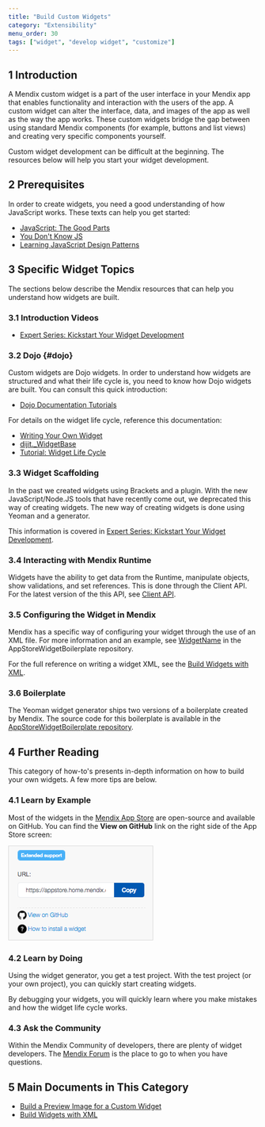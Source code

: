 ```yaml
---
title: "Build Custom Widgets"
category: "Extensibility"
menu_order: 30
tags: ["widget", "develop widget", "customize"]
---
```


## 1 Introduction

A Mendix custom widget is a part of the user interface in your Mendix app that enables functionality and interaction with the users of the app. A custom widget can alter the interface, data, and images of the app as well as the way the app works. These custom widgets bridge the gap between using standard Mendix components (for example, buttons and list views) and creating very specific components yourself.

Custom widget development can be difficult at the beginning. The resources below will help you start your widget development.

## 2 Prerequisites

In order to create widgets, you need a good understanding of how JavaScript works. These texts can help you get started:

 * [JavaScript: The Good Parts](http://shop.oreilly.com/product/9780596517748.do)
 * [You Don't Know JS](https://github.com/getify/You-Dont-Know-JS)
 * [Learning JavaScript Design Patterns](https://addyosmani.com/resources/essentialjsdesignpatterns/book/)

## 3 Specific Widget Topics

The sections below describe the Mendix resources that can help you understand how widgets are built.

### 3.1 Introduction Videos

* [Expert Series: Kickstart Your Widget Development](https://www.youtube.com/watch?v=MZ0Ihu2QGYY)

### 3.2 Dojo {#dojo}

Custom widgets are Dojo widgets. In order to understand how widgets are structured and what their life cycle is, you need to know how Dojo widgets are built. You can consult this quick introduction:

 * [Dojo Documentation Tutorials](http://dojotoolkit.org/documentation/#tutorials)

For details on the widget life cycle, reference this documentation:

 * [Writing Your Own Widget](http://dojotoolkit.org/reference-guide/1.10/quickstart/writingWidgets.html)
 * [dijit.\_WidgetBase](https://dojotoolkit.org/reference-guide/1.10/dijit/_WidgetBase.html)
 * [Tutorial: Widget Life Cycle](https://apidocs.rnd.mendix.com/6/client/tutorial-widget-lifecycle.html)

### 3.3 Widget Scaffolding

In the past we created widgets using Brackets and a plugin. With the new JavaScript/Node.JS tools that have recently come out, we deprecated this way of creating widgets. The new way of creating widgets is done using Yeoman and a generator.

This information is covered in [Expert Series: Kickstart Your Widget Development](https://www.youtube.com/watch?v=MZ0Ihu2QGYY).

### 3.4 Interacting with Mendix Runtime

Widgets have the ability to get data from the Runtime, manipulate objects, show validations, and set references. This is done through the Client API. For the latest version of the this API, see [Client API](https://apidocs.rnd.mendix.com/7/client).

### 3.5 Configuring the Widget in Mendix

Mendix has a specific way of configuring your widget through the use of an XML file. For more information and an example, see [WidgetName](https://github.com/mendix/AppStoreWidgetBoilerplate/blob/master/src/WidgetName/WidgetName.xml) in the AppStoreWidgetBoilerplate repository.

For the full reference on writing a widget XML, see the [Build Widgets with XML](use-xml-widget).

### 3.6 Boilerplate

The Yeoman widget generator ships two versions of a boilerplate created by Mendix. The source code for this boilerplate is available in the [AppStoreWidgetBoilerplate repository](https://github.com/mendix/AppStoreWidgetBoilerplate).

## 4 Further Reading

This category of how-to's presents in-depth information on how to build your own widgets. A few more tips are below.

### 4.1 Learn by Example

Most of the widgets in the [Mendix App Store](https://appstore.home.mendix.com/index3.html) are open-source and available on GitHub. You can find the **View on GitHub** link on the right side of the App Store screen:

![](attachments/widget-development/appstore-github-link.png)

### 4.2 Learn by Doing

Using the widget generator, you get a test project. With the test project (or your own project), you can quickly start creating widgets.

By debugging your widgets, you will quickly learn where you make mistakes and how the widget life cycle works.

### 4.3 Ask the Community

Within the Mendix Community of developers, there are plenty of widget developers. The [Mendix Forum](https://forum.mendixcloud.com) is the place to go to when you have questions.

## 5 Main Documents in This Category

* [Build a Preview Image for a Custom Widget](add-a-preview-image-for-custom-widget)
* [Build Widgets with XML](use-xml-widget)
